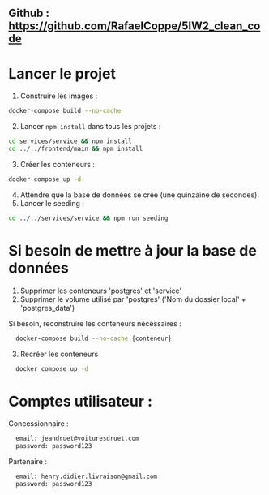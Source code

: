 ## Github : https://github.com/RafaelCoppe/5IW2_clean_code

# Lancer le projet

1. Construire les images :

  ```sh
  docker-compose build --no-cache
  ```

2. Lancer `npm install` dans tous les projets :

  ```sh
  cd services/service && npm install
  cd ../../frontend/main && npm install
  ```

3. Créer les conteneurs :

  ```sh
  docker compose up -d
  ```

4. Attendre que la base de données se crée (une quinzaine de secondes).
5. Lancer le seeding :

  ```sh
  cd ../../services/service && npm run seeding
  ```

# Si besoin de mettre à jour la base de données

1. Supprimer les conteneurs 'postgres' et 'service'
2. Supprimer le volume utilisé par 'postgres' ('Nom du dossier local' + 'postgres_data')

Si besoin, reconstruire les conteneurs nécéssaires :

```sh
  docker-compose build --no-cache {conteneur}
```

3. Recréer les conteneurs

```sh
  docker compose up -d
```

# Comptes utilisateur : 
Concessionnaire : 

```sh
  email: jeandruet@voituresdruet.com
  password: password123
```

Partenaire :

```sh
  email: henry.didier.livraison@gmail.com
  password: password123
```
